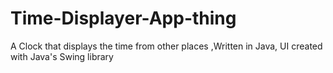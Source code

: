 # Time-Displayer-App-thing
 A Clock that displays the time from other places
,Written in Java, UI created with Java's Swing library

